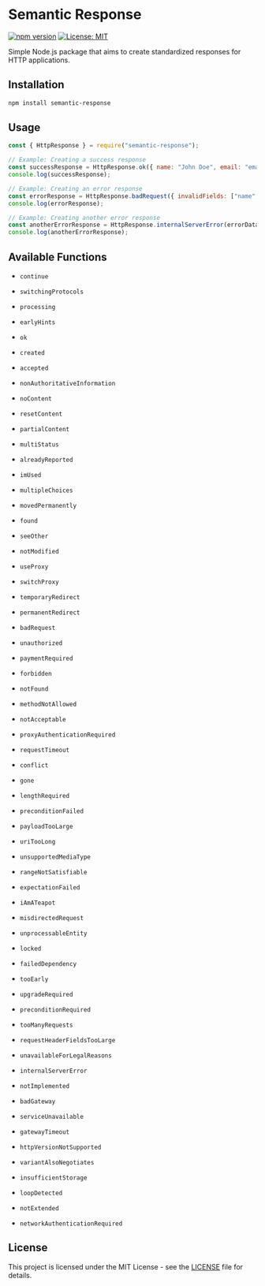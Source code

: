 # Semantic Response

[![npm version](https://badge.fury.io/js/semantic-response.svg)](https://www.npmjs.com/package/semantic-response)
[![License: MIT](https://img.shields.io/badge/License-MIT-yellow.svg)](https://opensource.org/licenses/MIT)

Simple Node.js package that aims to create standardized responses for HTTP applications.

## Installation

```bash
npm install semantic-response
```

## Usage

```javascript
const { HttpResponse } = require("semantic-response");

// Example: Creating a success response
const successResponse = HttpResponse.ok({ name: "John Doe", email: "email@email.com" });
console.log(successResponse);

// Example: Creating an error response
const errorResponse = HttpResponse.badRequest({ invalidFields: ["name", "email"] }, "The request you sent is invalid");
console.log(errorResponse);

// Example: Creating another error response
const anotherErrorResponse = HttpResponse.internalServerError(errorDataObj, "Something went wrong");
console.log(anotherErrorResponse);
```

## Available Functions

-   `continue`
-   `switchingProtocols`
-   `processing`
-   `earlyHints`

-   `ok`
-   `created`
-   `accepted`
-   `nonAuthoritativeInformation`
-   `noContent`
-   `resetContent`
-   `partialContent`
-   `multiStatus`
-   `alreadyReported`
-   `imUsed`

-   `multipleChoices`
-   `movedPermanently`
-   `found`
-   `seeOther`
-   `notModified`
-   `useProxy`
-   `switchProxy`
-   `temporaryRedirect`
-   `permanentRedirect`

-   `badRequest`
-   `unauthorized`
-   `paymentRequired`
-   `forbidden`
-   `notFound`
-   `methodNotAllowed`
-   `notAcceptable`
-   `proxyAuthenticationRequired`
-   `requestTimeout`
-   `conflict`
-   `gone`
-   `lengthRequired`
-   `preconditionFailed`
-   `payloadTooLarge`
-   `uriTooLong`
-   `unsupportedMediaType`
-   `rangeNotSatisfiable`
-   `expectationFailed`
-   `iAmATeapot`
-   `misdirectedRequest`
-   `unprocessableEntity`
-   `locked`
-   `failedDependency`
-   `tooEarly`
-   `upgradeRequired`
-   `preconditionRequired`
-   `tooManyRequests`
-   `requestHeaderFieldsTooLarge`
-   `unavailableForLegalReasons`

-   `internalServerError`
-   `notImplemented`
-   `badGateway`
-   `serviceUnavailable`
-   `gatewayTimeout`
-   `httpVersionNotSupported`
-   `variantAlsoNegotiates`
-   `insufficientStorage`
-   `loopDetected`
-   `notExtended`
-   `networkAuthenticationRequired`

## License

This project is licensed under the MIT License - see the [LICENSE](LICENSE) file for details.
